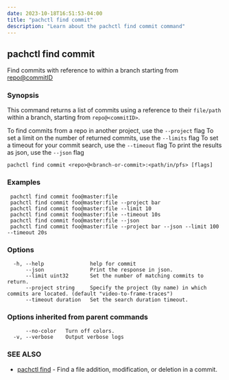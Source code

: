 ```yaml
---
date: 2023-10-18T16:51:53-04:00
title: "pachctl find commit"
description: "Learn about the pachctl find commit command"
---
```


## pachctl find commit

Find commits with reference to <filePath> within a branch starting from <repo@commitID>

### Synopsis

This command returns a list of commits using a reference to their `file/path` within a branch, starting from `repo@<commitID>`. 

 To find commits from a repo in another project, use the `--project` flag 
 To set a limit on the number of returned commits, use the `--limits` flag 
 To set a timeout for your commit search, use the `--timeout` flag 
 To print the results as json, use the `--json` flag 


```
pachctl find commit <repo>@<branch-or-commit>:<path/in/pfs> [flags]
```

### Examples

```
 pachctl find commit foo@master:file 
 pachctl find commit foo@master:file --project bar 
 pachctl find commit foo@master:file --limit 10 
 pachctl find commit foo@master:file --timeout 10s 
 pachctl find commit foo@master:file --json 
 pachctl find commit foo@master:file --project bar --json --limit 100 --timeout 20s 

```

### Options

```
  -h, --help               help for commit
      --json               Print the response in json.
      --limit uint32       Set the number of matching commits to return.
      --project string     Specify the project (by name) in which commits are located. (default "video-to-frame-traces")
      --timeout duration   Set the search duration timeout.
```

### Options inherited from parent commands

```
      --no-color   Turn off colors.
  -v, --verbose    Output verbose logs
```

### SEE ALSO

* [pachctl find](../pachctl_find)	 - Find a file addition, modification, or deletion in a commit.

